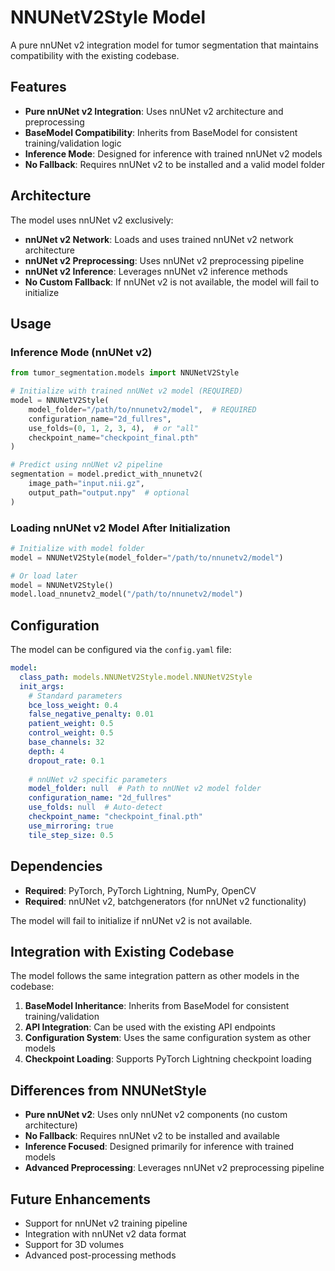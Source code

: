 # NNUNetV2Style Model

A pure nnUNet v2 integration model for tumor segmentation that maintains compatibility with the existing codebase.

## Features

- **Pure nnUNet v2 Integration**: Uses nnUNet v2 architecture and preprocessing
- **BaseModel Compatibility**: Inherits from BaseModel for consistent training/validation logic
- **Inference Mode**: Designed for inference with trained nnUNet v2 models
- **No Fallback**: Requires nnUNet v2 to be installed and a valid model folder

## Architecture

The model uses nnUNet v2 exclusively:

- **nnUNet v2 Network**: Loads and uses trained nnUNet v2 network architecture
- **nnUNet v2 Preprocessing**: Uses nnUNet v2 preprocessing pipeline
- **nnUNet v2 Inference**: Leverages nnUNet v2 inference methods
- **No Custom Fallback**: If nnUNet v2 is not available, the model will fail to initialize

## Usage

### Inference Mode (nnUNet v2)

```python
from tumor_segmentation.models import NNUNetV2Style

# Initialize with trained nnUNet v2 model (REQUIRED)
model = NNUNetV2Style(
    model_folder="/path/to/nnunetv2/model",  # REQUIRED
    configuration_name="2d_fullres",
    use_folds=(0, 1, 2, 3, 4),  # or "all"
    checkpoint_name="checkpoint_final.pth"
)

# Predict using nnUNet v2 pipeline
segmentation = model.predict_with_nnunetv2(
    image_path="input.nii.gz",
    output_path="output.npy"  # optional
)
```

### Loading nnUNet v2 Model After Initialization

```python
# Initialize with model folder
model = NNUNetV2Style(model_folder="/path/to/nnunetv2/model")

# Or load later
model = NNUNetV2Style()
model.load_nnunetv2_model("/path/to/nnunetv2/model")
```

## Configuration

The model can be configured via the `config.yaml` file:

```yaml
model:
  class_path: models.NNUNetV2Style.model.NNUNetV2Style
  init_args:
    # Standard parameters
    bce_loss_weight: 0.4
    false_negative_penalty: 0.01
    patient_weight: 0.5
    control_weight: 0.5
    base_channels: 32
    depth: 4
    dropout_rate: 0.1
    
    # nnUNet v2 specific parameters
    model_folder: null  # Path to nnUNet v2 model folder
    configuration_name: "2d_fullres"
    use_folds: null  # Auto-detect
    checkpoint_name: "checkpoint_final.pth"
    use_mirroring: true
    tile_step_size: 0.5
```

## Dependencies

- **Required**: PyTorch, PyTorch Lightning, NumPy, OpenCV
- **Required**: nnUNet v2, batchgenerators (for nnUNet v2 functionality)

The model will fail to initialize if nnUNet v2 is not available.

## Integration with Existing Codebase

The model follows the same integration pattern as other models in the codebase:

1. **BaseModel Inheritance**: Inherits from BaseModel for consistent training/validation
2. **API Integration**: Can be used with the existing API endpoints
3. **Configuration System**: Uses the same configuration system as other models
4. **Checkpoint Loading**: Supports PyTorch Lightning checkpoint loading

## Differences from NNUNetStyle

- **Pure nnUNet v2**: Uses only nnUNet v2 components (no custom architecture)
- **No Fallback**: Requires nnUNet v2 to be installed and available
- **Inference Focused**: Designed primarily for inference with trained models
- **Advanced Preprocessing**: Leverages nnUNet v2 preprocessing pipeline

## Future Enhancements

- Support for nnUNet v2 training pipeline
- Integration with nnUNet v2 data format
- Support for 3D volumes
- Advanced post-processing methods 